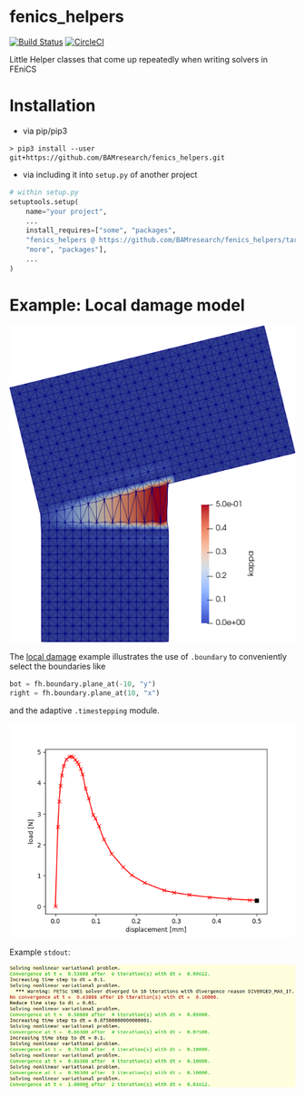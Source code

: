 # fenics_helpers

[![Build Status](https://travis-ci.org/BAMresearch/fenics_helpers.svg?branch=master)](https://travis-ci.org/BAMresearch/fenics_helpers)
[![CircleCI](https://circleci.com/gh/BAMresearch/fenics_helpers/tree/master.svg?style=svg)](https://circleci.com/gh/BAMresearch/fenics_helpers/tree/master)

Little Helper classes that come up repeatedly when writing solvers in FEniCS

# Installation

- via pip/pip3 
~~~
> pip3 install --user git+https://github.com/BAMresearch/fenics_helpers.git
~~~
- via including it into `setup.py` of another project
~~~py
# within setup.py 
setuptools.setup(
    name="your project",
    ...
    install_requires=["some", "packages",
    "fenics_helpers @ https://github.com/BAMresearch/fenics_helpers/tarball/use_find_packages"],
    "more", "packages"],
    ...
)
~~~

# Example: Local damage model

![local damage plot](examples/kappa_plot.png)

The [local damage](examples/local_damage.py) example illustrates the use of `.boundary` to conveniently select the boundaries like

~~~py
bot = fh.boundary.plane_at(-10, "y") 
right = fh.boundary.plane_at(10, "x") 
~~~

and the adaptive `.timestepping` module.

![stuff](examples/load_displacement_curve.png)

Example `stdout`:

![stuff](examples/example_output.png)

